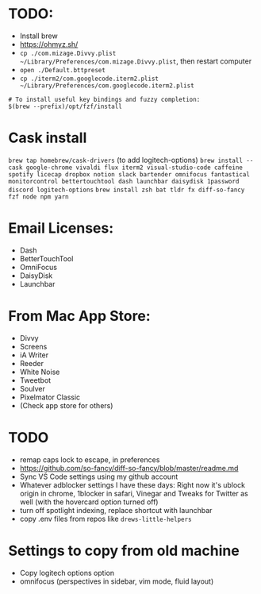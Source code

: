 # TODO:
* Install brew
* https://ohmyz.sh/
* `cp ./com.mizage.Divvy.plist ~/Library/Preferences/com.mizage.Divvy.plist`, then restart computer
* `open ./Default.bttpreset`
* `cp ./iterm2/com.googlecode.iterm2.plist ~/Library/Preferences/com.googlecode.iterm2.plist`

```
# To install useful key bindings and fuzzy completion:
$(brew --prefix)/opt/fzf/install
```

# Cask install
`brew tap homebrew/cask-drivers` (to add logitech-options)
`brew install --cask google-chrome vivaldi flux iterm2 visual-studio-code caffeine spotify licecap dropbox notion slack bartender omnifocus fantastical monitorcontrol bettertouchtool dash launchbar daisydisk 1password discord logitech-options`
`brew install zsh bat tldr fx diff-so-fancy fzf node npm yarn`


# Email Licenses:
* Dash
* BetterTouchTool
* OmniFocus
* DaisyDisk
* Launchbar

# From Mac App Store:
* Divvy
* Screens
* iA Writer
* Reeder
* White Noise
* Tweetbot
* Soulver
* Pixelmator Classic
* (Check app store for others)

# TODO
* remap caps lock to escape, in preferences
* https://github.com/so-fancy/diff-so-fancy/blob/master/readme.md
* Sync VS Code settings using my github account
* Whatever adblocker settings I have these days: Right now it's ublock origin in chrome, 1blocker in safari, Vinegar and Tweaks for Twitter as well (with the hovercard option turned off)
* turn off spotlight indexing, replace shortcut with launchbar
* copy .env files from repos like `drews-little-helpers`

# Settings to copy from old machine

* Copy logitech options option
* omnifocus (perspectives in sidebar, vim mode, fluid layout)
